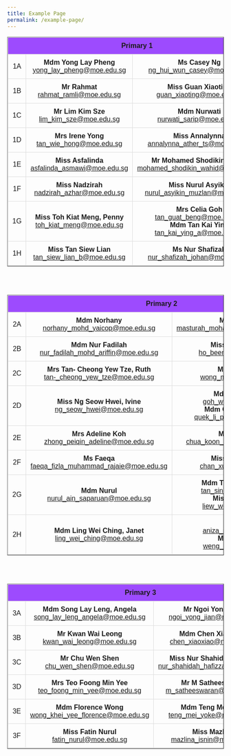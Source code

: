 ```yaml
---
title: Example Page
permalink: /example-page/
---
```

<style>
table {
  font-family: arial, sans-serif;
  border-collapse: collapse;
  width: 100%;
  text-align: center;
}

td, th {
  border: 1px solid #dddddd;
  text-align: center;
  padding: 10px;
}

tr:nth-child(1) {
  background-color: #9d4bfe;
  font-color: #ffffff;
}
</style>

<table border=1>
  <tbody>
  <tr>
    <th colspan=3>Primary 1</th>
  </tr>
  <tr>
    <td>1A</td>
		<td><b>Mdm Yong Lay Pheng</b><br>
        <a href="mailto:yong_lay_pheng@moe.edu.sg">yong_lay_pheng@moe.edu.sg</a></td>
    <td><b>Ms Casey Ng</b><br>
    <a href="mailto:ng_hui_wun_casey@moe.edu.sg">ng_hui_wun_casey@moe.edu.sg</a></td>
  </tr>
  
  <tr>
    <td>1B</td>
    <td><b>Mr Rahmat</b><br>
    <a href="mailto:rahmat_ramli@moe.edu.sg">rahmat_ramli@moe.edu.sg</a></td>
    <td><b>Miss Guan Xiaoting</b><br>
    <a href="mailto:guan_xiaoting@moe.edu.sg">guan_xiaoting@moe.edu.sg</a></td>
  </tr>
  
  <tr>
    <td>1C</td>
    <td><b>Mr Lim Kim Sze</b><br>
    <a href="mailto:lim_kim_sze@moe.edu.sg">lim_kim_sze@moe.edu.sg</a></td>
    <td><b>Mdm Nurwati</b><br>
    <a href="mailto:nurwati_sarip@moe.edu.sg">nurwati_sarip@moe.edu.sg</a></td>
  </tr>
  
  <tr>
    <td>1D</td>
    <td><b>Mrs Irene Yong</b><br>
    <a href="mailto:tan_wie_hong@moe.edu.sg">tan_wie_hong@moe.edu.sg</a></td>
    <td><b>Miss Annalynna</b><br>
    <a href="mailto:annalynna_ather_ts@moe.edu.sg">annalynna_ather_ts@moe.edu.sg</a></td>
  </tr>
  
  <tr>
    <td>1E</td>
    <td><b>Miss Asfalinda</b><br>
    <a href="mailto:asfalinda_asmawi@moe.edu.sg">asfalinda_asmawi@moe.edu.sg</a></td>
    <td><b>Mr Mohamed Shodikin Wahid</b><br>
    <a href="mailto:mohamed_shodikin_wahid@moe.edu.sg">mohamed_shodikin_wahid@moe.edu.sg</a></td>
  </tr>
  
  <tr>
    <td>1F</td>
    <td><b>Miss Nadzirah</b><br>
    <a href="mailto:nadzirah_azhar@moe.edu.sg">nadzirah_azhar@moe.edu.sg</a></td>
    <td><b>Miss Nurul Asyikin</b><br>
    <a href="mailto:nurul_asyikin_muzlan@moe.edu.sg">nurul_asyikin_muzlan@moe.edu.sg</a></td>
  </tr>
  
  <tr>
    <td>1G</td>
    <td><b>Miss Toh Kiat Meng, Penny</b><br>
    <a href="mailto:toh_kiat_meng@moe.edu.sg">toh_kiat_meng@moe.edu.sg</a></td>
    <td><b>Mrs Celia Goh</b><br>
    <a href="mailto:tan_guat_beng@moe.edu.sg">tan_guat_beng@moe.edu.sg</a>
	<br>
	<b>Mdm Tan Kai Ying</b><br>
    <a href="mailto:tan_kai_ying_a@moe.edu.sg">tan_kai_ying_a@moe.edu.sg</a></td>
  </tr>

  <tr>
    <td>1H</td>
    <td><b>Miss Tan Siew Lian</b><br>
    <a href="mailto:tan_siew_lian_b@moe.edu.sg">tan_siew_lian_b@moe.edu.sg</a></td>
    <td><b>Ms Nur Shafizah</b><br>
    <a href="mailto:nur_shafizah_johan@moe.edu.sg">nur_shafizah_johan@moe.edu.sg</a></td>
  </tr>
  
</tbody>
</table>
<br><br>

<table border=1>
  <tbody>
  <tr>
    <th colspan=3>Primary 2</th>
  </tr>
  <tr>
    <td>2A</td>
		<td><b>Mdm Norhany</b> <br><a href="mailto:norhany_mohd_yaicop@moe.edu.sg">norhany_mohd_yaicop@moe.edu.sg</a></td>
    <td><b>Mdm Masturah</b><br><a href="mailto:masturah_mohamed_mashoo@moe.edu.sg">masturah_mohamed_mashoo@moe.edu.sg</a></td>
  </tr>
  
  <tr>
    <td>2B</td>
    <td><b>Mdm Nur Fadilah</b><br><a href="mailto:nur_fadilah_mohd_ariffin@moe.edu.sg">nur_fadilah_mohd_ariffin@moe.edu.sg</a></td>
    <td><b>Miss Ho Been Chieh</b><br><a href="mailto:ho_been_chieh@moe.edu.sg">ho_been_chieh@moe.edu.sg</a></td>
  </tr>
  
  <tr>
    <td>2C</td>
    <td><b>Mrs Tan- Cheong Yew Tze, Ruth</b><br>
    <a href="mailto:tan-_cheong_yew_tze@moe.edu.sg">tan-_cheong_yew_tze@moe.edu.sg</a></td>
    <td><b>Ms Mindy Wong</b><br>
    <a href="mailto:wong_min_yin@moe.edu.sg">wong_min_yin@moe.edu.sg</a></td>
  </tr>
  
  <tr>
    <td>2D</td>
    <td><b>Miss Ng Seow Hwei, Ivine</b><br>
    <a href="mailto:ng_seow_hwei@moe.edu.sg">ng_seow_hwei@moe.edu.sg</a></td>
    <td><b>Mdm Goh Wan Lin</b>
    <br>
    <a href="mailto:goh_wan_lin@moe.edu.sg">goh_wan_lin@moe.edu.sg</a>
    <br>
    <b>Mdm Quek Li Pei, Grace</b><br>
    <a href="mailto:quek_li_pei_grace@moe.edu.sg">quek_li_pei_grace@moe.edu.sg</a></td>
  </tr>
  
  <tr>
    <td>2E</td>
    <td><b>Mrs Adeline Koh</b><br>
    <a href="mailto:zhong_peiqin_adeline@moe.edu.sg">zhong_peiqin_adeline@moe.edu.sg</a></td>
    <td><b>Mr Kenny Chua</b><br>
    <a href="mailto:chua_koon_hwa_kenny@moe.edu.sg">chua_koon_hwa_kenny@moe.edu.sg</a></td>
  </tr>
  
  <tr>
    <td>2F</td>
    <td><b>Ms Faeqa</b><br>
    <a href="mailto:faeqa_fizla_muhammad_rajaie@moe.edu.sg">faeqa_fizla_muhammad_rajaie@moe.edu.sg</a></td>
    <td><b>Miss Chan Xue Ting</b><br>
    <a href="mailto:chan_xue_ting@moe.edu.sg">chan_xue_ting@moe.edu.sg</a></td>
  </tr>
  
  <tr>
    <td>2G</td>
    <td><b>Mdm Nurul</b><br><a href="mailto:nurul_ain_saparuan@moe.edu.sg">nurul_ain_saparuan@moe.edu.sg</a></td>
    <td><b>Mdm Tan Sin Hwee, Dawn</b><br>
    <a href="mailto:tan_sin_hwee@moe.edu.sg">tan_sin_hwee@moe.edu.sg</a>
			<br>
			<b>Miss Liew Wen Rin</b><br>
            <a href="mailto:liew_wen_rin@moe.edu.sg">liew_wen_rin@moe.edu.sg</a></td>
  </tr>

  <tr>
    <td>2H</td>
    <td><b>Mdm Ling Wei Ching, Janet</b><br>
    <a href="mailto:ling_wei_ching@moe.edu.sg">ling_wei_ching@moe.edu.sg</a></td>
    <td><b>Mdm Aniza</b><br><a href="mailto:aniza_samat@moe.edu.sg">aniza_samat@moe.edu.sg</a>
    <br>
    <b>Mr Weng Kaibin</b><br>
    <a href="weng_kaibin@moe.edu.sg">weng_kaibin@moe.edu.sg</a></td>
  </tr>
  
</tbody>
</table>
<br><br>

<table border=1>
  <tbody>
  <tr>
    <th colspan=3>Primary 3</th>
  </tr>
  <tr>
    <td>3A</td>
		<td><b>Mdm Song Lay Leng, Angela</b><br>
        <a href="mailto:song_lay_leng_angela@moe.edu.sg">song_lay_leng_angela@moe.edu.sg</a></td>
    <td><b>Mr Ngoi Yong Jian</b><br>
    <a href="mailto:ngoi_yong_jian@moe.edu.sg">ngoi_yong_jian@moe.edu.sg</a></td>
  </tr>
  
  <tr>
    <td>3B</td>
    <td><b>Mr Kwan Wai Leong</b><br>
    <a href="mailto:kwan_wai_leong@moe.edu.sg">kwan_wai_leong@moe.edu.sg</a></td>
    <td><b>Mdm Chen Xiao Xiao</b><br>
    <a href="mailto:chen_xiaoxiao@moe.edu.sg">chen_xiaoxiao@moe.edu.sg</a></td>
  </tr>
  
  <tr>
    <td>3C</td>
    <td><b>Mr Chu Wen Shen</b><br>
    <a href="mailto:chu_wen_shen@moe.edu.sg">chu_wen_shen@moe.edu.sg</a></td>
    <td><b>Miss Nur Shahidah Hafizza</b><br>
    <a href="mailto:nur_shahidah_hafizza@moe.edu.sg">nur_shahidah_hafizza@moe.edu.sg</a></td>
  </tr>
  
  <tr>
    <td>3D</td>
    <td><b>Mrs Teo Foong Min Yee</b><br>
    <a href="mailto:teo_foong_min_yee@moe.edu.sg">teo_foong_min_yee@moe.edu.sg</a></td>
    <td><b>Mr M Satheeswaran</b>
    <br>
    <a href="mailto:m_satheeswaran@moe.edu.sg">m_satheeswaran@moe.edu.sg</a>
    </td>
  </tr>
  
  <tr>
    <td>3E</td>
    <td><b>Mdm Florence Wong</b><br>
    <a href="mailto:wong_khei_yee_florence@moe.edu.sg">wong_khei_yee_florence@moe.edu.sg</a></td>
    <td><b>Mdm Teng Mei Yoke</b><br>
    <a href="mailto:teng_mei_yoke@moe.edu.sg">teng_mei_yoke@moe.edu.sg</a></td>
  </tr>
  
  <tr>
    <td>3F</td>
    <td><b>Miss Fatin Nurul</b><br>
    <a href="mailto:fatin_nurul@moe.edu.sg">fatin_nurul@moe.edu.sg</a></td>
    <td><b>Miss Mazlina</b><br>
    <a href="mailto:mazlina_isnin@moe.edu.sg">mazlina_isnin@moe.edu.sg</a></td>
  </tr>
  
</tbody>